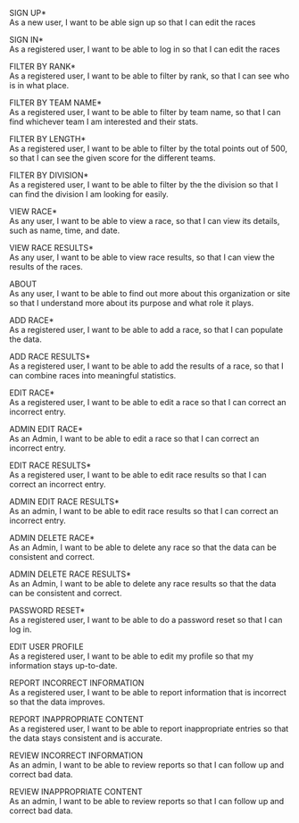 SIGN UP*<br>
As a new user, I want to be able sign up so that I can edit the races

SIGN IN*<br>
As a registered user, I want to be able to log in so that I can edit the races

FILTER BY RANK*<br>
As a registered user, I want to be able to filter by rank, so that I can see who is in what place.

FILTER BY TEAM NAME*<br>
As a registered user, I want to be able to filter by team name, so that I can find whichever team I am interested and their stats.

FILTER BY LENGTH*<br>
As a registered user, I want to be able to filter by the total points out of 500, 
so that I can see the given score for the different teams.

FILTER BY DIVISION*<br>
As a registered user, I want to be able to filter by the the division so that I can find the division I am looking for easily.

VIEW RACE*<br>
As any user, I want to be able to view a race, so that I can view its details, such as name, time, and date.

VIEW RACE RESULTS*<br>
As any user, I want to be able to view race results, so that I can view the results of the races.

ABOUT<br>
As any user, I want to be able to find out more about this organization or site so that I understand more about its purpose and what role it plays.

ADD RACE*<br>
As a registered user, I want to be able to add a race, so that I can populate the data.

ADD RACE RESULTS*<br>
As a registered user, I want to be able to add the results of a race, so that I can combine races into meaningful statistics.

EDIT RACE*<br>
As a registered user, I want to be able to edit a race so that I can correct an incorrect entry.

ADMIN EDIT RACE*<br>
As an Admin, I want to be able to edit a race so that I can correct an incorrect entry.

EDIT RACE RESULTS*<br>
As a registered user, I want to be able to edit race results so that I can correct an incorrect entry.

ADMIN EDIT RACE RESULTS*<br>
As an admin, I want to be able to edit race results so that I can correct an incorrect entry.

ADMIN DELETE RACE*<br>
As an Admin, I want to be able to delete any race so that the data can be consistent and correct.

ADMIN DELETE RACE RESULTS*<br>
As an Admin, I want to be able to delete any race results so that the data can be consistent and correct.

PASSWORD RESET*<br>
As a registered user, I want to be able to do a password reset so that I can log in.

EDIT USER PROFILE<br>
As a registered user, I want to be able to edit my profile so that my information stays up-to-date.

REPORT INCORRECT INFORMATION<br>
As a registered user, I want to be able to report information that is incorrect so that the data improves.

REPORT INAPPROPRIATE CONTENT<br>
As a registered user, I want to be able to report inappropriate entries so that the data stays consistent and is accurate.

REVIEW INCORRECT INFORMATION<br>
As an admin, I want to be able to review reports so that I can follow up and correct bad data.

REVIEW INAPPROPRIATE CONTENT<br>
As an admin, I want to be able to review reports so that I can follow up and correct bad data.






